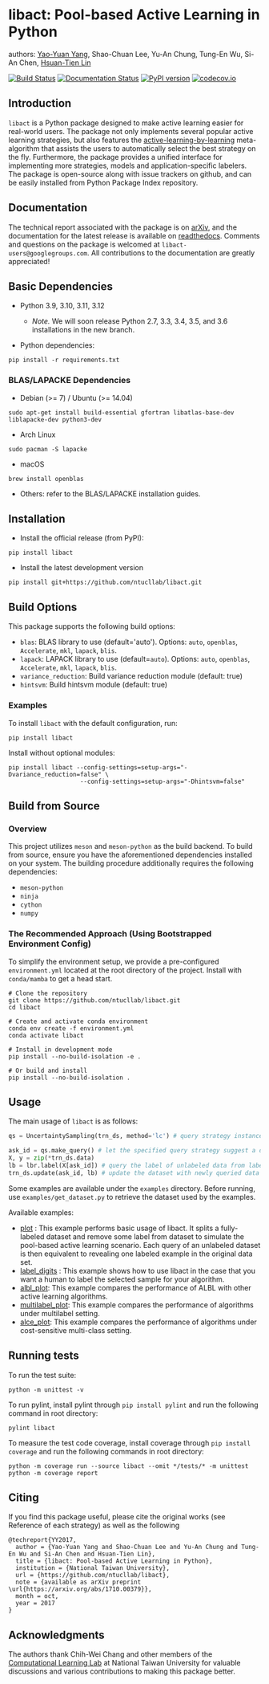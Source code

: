 # libact: Pool-based Active Learning in Python

authors: [Yao-Yuan Yang](http://yyyang.me), Shao-Chuan Lee, Yu-An Chung, Tung-En Wu, Si-An Chen, [Hsuan-Tien Lin](http://www.csie.ntu.edu.tw/~htlin)

[![Build Status](https://travis-ci.org/ntucllab/libact.svg)](https://travis-ci.org/ntucllab/libact)
[![Documentation Status](https://readthedocs.org/projects/libact/badge/?version=latest)](http://libact.readthedocs.org/en/latest/?badge=latest)
[![PyPI version](https://badge.fury.io/py/libact.svg)](https://badge.fury.io/py/libact)
[![codecov.io](https://codecov.io/github/ntucllab/libact/coverage.svg?branch=master)](https://codecov.io/github/ntucllab/libact?branch=master)

## Introduction

`libact` is a Python package designed to make active learning easier for
real-world users. The package not only implements several popular active learning strategies, but also features the [active-learning-by-learning](http://www.csie.ntu.edu.tw/~htlin/paper/doc/aaai15albl.pdf)
meta-algorithm that assists the users to automatically select the best strategy
on the fly. Furthermore, the package provides a unified interface for implementing more strategies, models and application-specific labelers. The package is open-source along with issue trackers on github, and can be easily installed from Python Package Index repository.

## Documentation

The technical report associated with the package is on [arXiv](https://arxiv.org/abs/1710.00379), and the documentation for the latest release is available on [readthedocs](http://libact.readthedocs.org/en/latest/).
Comments and questions on the package is welcomed at `libact-users@googlegroups.com`. All contributions to the documentation are greatly appreciated!

## Basic Dependencies

- Python 3.9, 3.10, 3.11, 3.12
  - _Note._ We will soon release Python 2.7, 3.3, 3.4, 3.5, and 3.6 installations in the new branch.

- Python dependencies:

```
pip install -r requirements.txt
```

### BLAS/LAPACKE Dependencies

- Debian (>= 7) / Ubuntu (>= 14.04)

```
sudo apt-get install build-essential gfortran libatlas-base-dev liblapacke-dev python3-dev
```

- Arch Linux

```
sudo pacman -S lapacke
```

- macOS
```
brew install openblas
```

- Others: refer to the BLAS/LAPACKE installation guides.

## Installation

- Install the official release (from PyPI):

```shell
pip install libact
```

- Install the latest development version

```shell
pip install git+https://github.com/ntucllab/libact.git
```

## Build Options

This package supports the following build options:

- `blas`: BLAS library to use (default='auto'). Options: `auto`, `openblas`, `Accelerate`, `mkl`, `lapack`, `blis`.
- `lapack`: LAPACK library to use (default=`auto`). Options: `auto`, `openblas`, `Accelerate`, `mkl`, `lapack`, `blis`.
- `variance_reduction`: Build variance reduction module (default: true)
- `hintsvm`: Build hintsvm module (default: true)

### Examples

To install `libact` with the default configuration, run:

```shell
pip install libact
```

Install without optional modules:

```shell
pip install libact --config-settings=setup-args="-Dvariance_reduction=false" \
                    --config-settings=setup-args="-Dhintsvm=false"
```

## Build from Source

### Overview

This project utilizes `meson` and `meson-python` as the build backend. To build from source, ensure you have the aforementioned dependencies installed on your system. The building procedure additionally requires the following dependencies:

- `meson-python`
- `ninja`
- `cython`
- `numpy`

### The Recommended Approach (Using Bootstrapped Environment Config)

To simplify the environment setup, we provide a pre-configured `environment.yml` located at the root directory of the project. Install with `conda/mamba` to get a head start.

```shell
# Clone the repository
git clone https://github.com/ntucllab/libact.git
cd libact

# Create and activate conda environment
conda env create -f environment.yml
conda activate libact

# Install in development mode
pip install --no-build-isolation -e .

# Or build and install
pip install --no-build-isolation .
```

## Usage

The main usage of `libact` is as follows:

```python
qs = UncertaintySampling(trn_ds, method='lc') # query strategy instance

ask_id = qs.make_query() # let the specified query strategy suggest a data to query
X, y = zip(*trn_ds.data)
lb = lbr.label(X[ask_id]) # query the label of unlabeled data from labeler instance
trn_ds.update(ask_id, lb) # update the dataset with newly queried data
```

Some examples are available under the `examples` directory. Before running, use
`examples/get_dataset.py` to retrieve the dataset used by the examples.

Available examples:

  - [plot](examples/plot.py) : This example performs basic usage of libact. It splits
    a fully-labeled dataset and remove some label from dataset to simulate
    the pool-based active learning scenario. Each query of an unlabeled dataset is then equivalent to revealing one labeled example in the original data set.
  - [label_digits](examples/label_digits.py) : This example shows how to use libact in the case
    that you want a human to label the selected sample for your algorithm.
  - [albl_plot](examples/albl_plot.py): This example compares the performance of ALBL
    with other active learning algorithms.
  - [multilabel_plot](examples/multilabel_plot.py): This example compares the performance of
    algorithms under multilabel setting.
  - [alce_plot](examples/alce_plot.py): This example compares the performance of
    algorithms under cost-sensitive multi-class setting.

## Running tests

To run the test suite:

```
python -m unittest -v
```

To run pylint, install pylint through ```pip install pylint``` and run the following command in root directory:

```
pylint libact
```

To measure the test code coverage, install coverage through ```pip install coverage``` and run the following commands in root directory:

```
python -m coverage run --source libact --omit */tests/* -m unittest
python -m coverage report
```

## Citing

If you find this package useful, please cite the original works (see Reference of each strategy) as well as the following

```
@techreport{YY2017,
  author = {Yao-Yuan Yang and Shao-Chuan Lee and Yu-An Chung and Tung-En Wu and Si-An Chen and Hsuan-Tien Lin},
  title = {libact: Pool-based Active Learning in Python},
  institution = {National Taiwan University},
  url = {https://github.com/ntucllab/libact},
  note = {available as arXiv preprint \url{https://arxiv.org/abs/1710.00379}},
  month = oct,
  year = 2017
}
```

## Acknowledgments

The authors thank Chih-Wei Chang and other members of the [Computational Learning Lab](https://learner.csie.ntu.edu.tw/) at National Taiwan University for valuable discussions and various contributions to making this package better.
